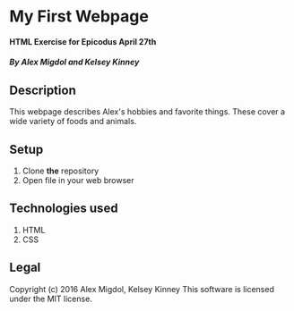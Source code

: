# My First Webpage
#### HTML Exercise for Epicodus April 27th

##### By Alex Migdol and Kelsey Kinney

## Description
This webpage describes Alex's hobbies and favorite things.  These cover a wide variety of foods and animals.

## Setup
1. Clone **the** repository
2. Open file in your web browser

## Technologies used
1. HTML
2. CSS

## Legal
Copyright (c) 2016 Alex Migdol, Kelsey Kinney
This software is licensed under the MIT license.
